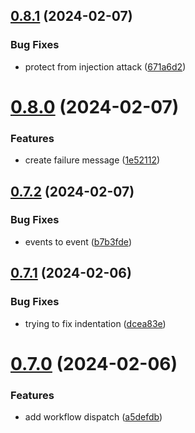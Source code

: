 ## [0.8.1](https://github.com/juliabeam/greetings-ci/compare/v0.8.0...v0.8.1) (2024-02-07)


### Bug Fixes

* protect from injection attack ([671a6d2](https://github.com/juliabeam/greetings-ci/commit/671a6d2b156c0fa67670c8ebf766d308c379295c))



# [0.8.0](https://github.com/juliabeam/greetings-ci/compare/v0.7.2...v0.8.0) (2024-02-07)


### Features

* create failure message ([1e52112](https://github.com/juliabeam/greetings-ci/commit/1e5211215e6bf6d01421e7c11643fe0fb7de9fc4))



## [0.7.2](https://github.com/juliabeam/greetings-ci/compare/v0.7.1...v0.7.2) (2024-02-07)


### Bug Fixes

* events to event ([b7b3fde](https://github.com/juliabeam/greetings-ci/commit/b7b3fde9ad32bb58beda27b0d12c6162a2aff27a))



## [0.7.1](https://github.com/juliabeam/greetings-ci/compare/v0.7.0...v0.7.1) (2024-02-06)


### Bug Fixes

* trying to fix indentation ([dcea83e](https://github.com/juliabeam/greetings-ci/commit/dcea83ea299e626871036ae8c4193dc329ab0096))



# [0.7.0](https://github.com/juliabeam/greetings-ci/compare/v0.6.0...v0.7.0) (2024-02-06)


### Features

* add workflow dispatch ([a5defdb](https://github.com/juliabeam/greetings-ci/commit/a5defdba5b7d9f6f441c58d6cdfe1c67f6ce1508))



